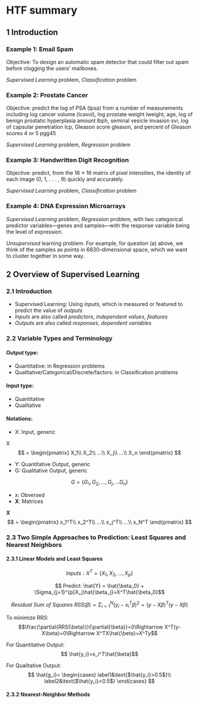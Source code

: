 # HTF summary

## 1 Introduction

### Example 1: Email Spam
Objective: To design an automatic spam detector that
could filter out spam before clogging the users’ mailboxes.

*Supervised Learning* problem, *Classification* problem

### Example 2: Prostate Cancer
Objective: predict the log of PSA (lpsa) from a number of measurements including log cancer volume (lcavol), log prostate weight lweight, age, log of benign prostatic hyperplasia amount lbph, seminal vesicle invasion svi, log of capsular penetration lcp, Gleason score gleason, and percent of Gleason scores 4 or 5 pgg45

*Supervised Learning* problem, *Regression* problem

### Example 3: Handwritten Digit Recognition
Objective: predict, from the 16 × 16 matrix of pixel
intensities, the identity of each image (0, 1, . . . , 9) quickly and accurately.

*Supervised Learning* problem, *Classification* problem

### Example 4: DNA Expression Microarrays
*Supervised Learning* problem, *Regression* problem, with two categorical predictor variables—genes and samples—with the response variable being the level of expression.

*Unsupervised* learning problem. For example, for question (a) above, we think of the samples as points in 6830–dimensional space, which we want to cluster together in some way.

## 2 Overview of Supervised Learning
### 2.1 Introduction
* Supervised Learning: Using *inputs*, which is measured or featured to predict the value of *outputs*
* *Inputs* are also called *predictors*, *independent values*, *features*
* *Outputs* are also called *responses*, *dependent variables*

### 2.2 Variable Types and Terminology
#### Output type:
* Quantitative: in Regression problems
* Qualitative/Categorical/Discrete/factors: in Classification problems

#### Input type:
* Quantitative
* Qualitative

#### Notations:
* X: Input, generic

X $$ =
\begin{pmatrix}
X_1\\
X_2\\
...\\
X_j\\
...\\
X_n
\end{pmatrix}
$$

* Y: Quantitative Output, generic
* G: Qualitative Output, generic

$$ G = \{G_1, G_2,...,G_j,...G_n \}$$

* x: Obversed
* **X**: Matrices

**X** $$ = 
\begin{pmatrix}
x_1^T\\
x_2^T\\
...\\
x_j^T\\
...\\
x_N^T
\end{pmatrix}
$$

### 2.3 Two Simple Approaches to Prediction: Least Squares and Nearest Neighbors
#### 2.3.1 Linear Models and Least Squares
$$ Inputs: X^T = \{X_1, X_2,..., X_p\}$$

$$ Predict: \hat{Y} = \hat{\beta_0} + \Sigma_{j=1}^{p}X_j\hat{\beta_j}=X^T\hat{\beta_0}$$

$$ Residual\ Sum\ of\ Squares\ RSS(\beta) = \Sigma_{i=1}^{N}(y_i-x_i^T\beta)^2=(y-X\beta)^T(y-X\beta)$$

To minimize RRS: $$\frac{\partial{RRS(\beta)}}{\partial{\beta}}=0\Rightarrow X^T(y-X\beta)=0\Rightarrow X^TX\hat{\beta}=X^Ty$$

For Quantitative Output: $$ \hat{y_i}=x_i^T\hat{\beta}$$

For Qualitative Output: $$ \hat{g_i}=
\begin{cases}
label1&\text{$\hat{y_i}>0.5$}\\
label2&\text{$\hat{y_i}<0.5$}
\end{cases}
$$

#### 2.3.2 Nearest-Neighbor Methods
